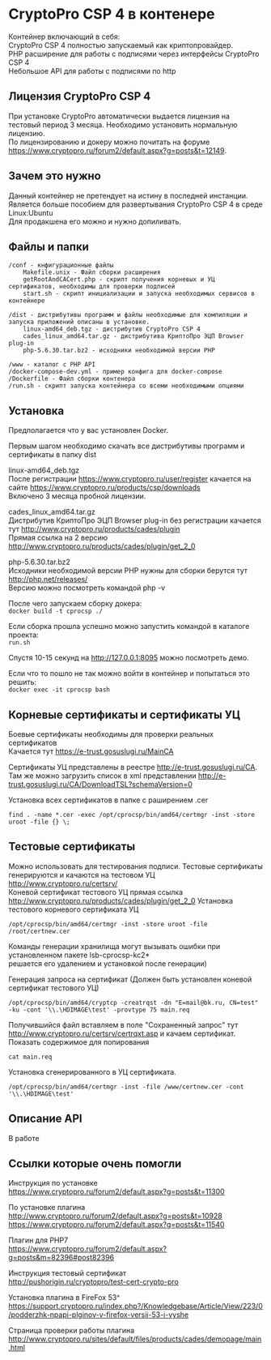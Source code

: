 CryptoPro CSP 4 в контенере
===========================
Контейнер включающий в себя:  
CryptoPro CSP 4 полностью запускаемый как криптопровайдер.  
PHP расширение для работы с подписями через интерфейсы CryptoPro CSP 4  
Небольшое API для работы с подписями по http
 
Лицензия CryptoPro CSP 4
------------------------
При установке CryptoPro автоматически выдается лицензия на тестовый период 3 месяца.
Необходимо установить нормальную лицензию.  
По лицензированию и докеру можно почитать на форуме https://www.cryptopro.ru/forum2/default.aspx?g=posts&t=12149.

Зачем это нужно
---------------
Данный контейнер не претендует на истину в последней инстанции.   
Является больше пособием для развертывания CryptoPro CSP 4 в среде Linux:Ubuntu  
Для продакшена его можно и нужно допиливать.  

Файлы и папки
-------------
    /conf - кнфигурационные файлы 
        Makefile.unix - Файл сборки расширения
        getRootAndCACert.php - скрипт получения корневых и УЦ сертификатов, необходимы для проверки подписей
        start.sh - скрипт инициализации и запуска необходимых сервисов в контейнере
        
    /dist - дистрибутивы программ и файлы необходимые для компиляции и запуска приложений описаны в установке.
        linux-amd64_deb.tgz - дистрибутив CryptoPro CSP 4
        cades_linux_amd64.tar.gz - дистрибутива КриптоПро ЭЦП Browser plug-in
        php-5.6.30.tar.bz2 - исходники необходимой версии PHP
        
    /www - каталог с PHP API
    /docker-compose-dev.yml - пример конфига для docker-compose 
    /Dockerfile - Файл сборки контенера
    /run.sh - скрипт запуска контейнера со всеми необходимыми опциями
    
Установка
---------
Предполагается что у вас установлен Docker.

Первым шагом необходимо скачать все дистрибутивы программ и сертификаты в папку dist 

linux-amd64_deb.tgz  
После регистрации https://www.cryptopro.ru/user/register качается на сайте https://www.cryptopro.ru/products/csp/downloads  
Включено 3 месяца пробной лицензии.  
        
cades_linux_amd64.tar.gz  
Дистрибутив КриптоПро ЭЦП Browser plug-in без регистрации качается тут http://www.cryptopro.ru/products/cades/plugin  
Прямая ссылка на 2 версию http://www.cryptopro.ru/products/cades/plugin/get_2_0  

php-5.6.30.tar.bz2  
Исходники необходимой версии PHP нужны для сборки берутся тут http://php.net/releases/  
Версию можно посмотреть командой php -v  

После чего запускаем сборку докера:  
```docker build -t cprocsp ./```
  
Если сборка прошла успешно можно запустить командой в каталоге проекта:  
```run.sh```   
  
Спустя 10-15 секунд на http://127.0.0.1:8095 можно посмотреть демо.  

Если что то пошло не так можно войти в контейнер и попытаться это решить:  
```docker exec -it cprocsp bash```

Корневые сертификаты и сертификаты УЦ
----------------------------------------
Боевые сертификаты необходимы для проверки реальных сертификатов  
Качается тут https://e-trust.gosuslugi.ru/MainCA  

Сертификаты УЦ представлены в реестре http://e-trust.gosuslugi.ru/CA.  
Там же можно загрузить список в xml представлении http://e-trust.gosuslugi.ru/CA/DownloadTSL?schemaVersion=0

Установка всех сертификатов в папке с раширением .cer  
```
find . -name *.cer -exec /opt/cprocsp/bin/amd64/certmgr -inst -store uroot -file {} \;
```

Тестовые сертификаты
--------------------
Можно использовать для тестирования подписи.
Тестовые сертификаты генерируются и качаются на тестовом УЦ http://www.cryptopro.ru/certsrv/  
Коневой сертификат тестового УЦ прямая ссылка http://www.cryptopro.ru/products/cades/plugin/get_2_0
Установка тестового корневого сертификата УЦ  
``` 
/opt/cprocsp/bin/amd64/certmgr -inst -store uroot -file /root/certnew.cer
```

Команды генерации хранилища могут вызывать ошибки при установленном пакете lsb-cprocsp-kc2*  
решается его удалением и установкой после генерации)  

Генерация запроса на сертификат (Должен быть установлен коневой сертификат тестового УЦ)  
```
/opt/cprocsp/bin/amd64/cryptcp -creatrqst -dn "E=mail@bk.ru, CN=test" -ku -cont '\\.\HDIMAGE\test' -provtype 75 main.req
```
Получившийся файл вставляем в поле "Сохраненный запрос" тут http://www.cryptopro.ru/certsrv/certrqxt.asp и качаем сертификат.  
Показать содержимое для попирования  
```
cat main.req
```

Установка сгенерированного в УЦ сертификата.
```
/opt/cprocsp/bin/amd64/certmgr -inst -file /www/certnew.cer -cont '\\.\HDIMAGE\test'
```

Описание API
-----------
В работе

Ссылки которые очень помогли
----------------------------
Инструкция по установке  
https://www.cryptopro.ru/forum2/default.aspx?g=posts&t=11300  

По установке плагина  
http://www.cryptopro.ru/forum2/default.aspx?g=posts&t=10928  
https://www.cryptopro.ru/forum2/default.aspx?g=posts&t=11540

Плагин для PHP7  
https://www.cryptopro.ru/forum2/default.aspx?g=posts&m=82396#post82396  

Инструкция тестовый сертификат  
http://pushorigin.ru/cryptopro/test-cert-crypto-pro  

Установка плагина в FireFox 53^  
https://support.cryptopro.ru/index.php?/Knowledgebase/Article/View/223/0/podderzhk-npapi-plginov-v-firefox-versii-53-i-vyshe  

Страница проверки работы плагина  
http://www.cryptopro.ru/sites/default/files/products/cades/demopage/main.html    